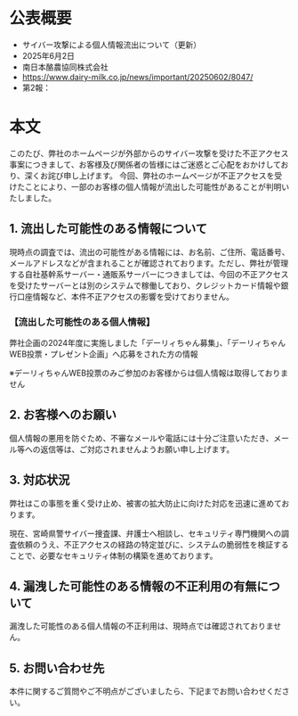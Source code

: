 # 公表概要
- サイバー攻撃による個人情報流出について（更新）
- 2025年6月2日
- 南日本酪農協同株式会社
- https://www.dairy-milk.co.jp/news/important/20250602/8047/
- 第2報：

# 本文
このたび、弊社のホームページが外部からのサイバー攻撃を受けた不正アクセス事案につきまして、お客様及び関係者の皆様にはご迷惑とご心配をおかけしており、深くお詫び申し上げます。 今回、弊社のホームページが不正アクセスを受けたことにより、一部のお客様の個人情報が流出した可能性があることが判明いたしました。

## 1. 流出した可能性のある情報について
現時点の調査では、流出の可能性がある情報には、お名前、ご住所、電話番号、メールアドレスなどが含まれることが確認されております。ただし、弊社が管理する自社基幹系サーバー・通販系サーバーにつきましては、今回の不正アクセスを受けたサーバーとは別のシステムで稼働しており、クレジットカード情報や銀行口座情報など、本件不正アクセスの影響を受けておりません。

### 【流出した可能性のある個人情報】
弊社企画の2024年度に実施しました「デーリィちゃん募集」、「デーリィちゃんWEB投票・プレゼント企画」へ応募をされた方の情報

※デーリィちゃんWEB投票のみご参加のお客様からは個人情報は取得しておりません

## 2. お客様へのお願い
個人情報の悪用を防ぐため、不審なメールや電話には十分ご注意いただき、メール等への返信等は、ご対応されませんようお願い申し上げます。

## 3. 対応状況
弊社はこの事態を重く受け止め、被害の拡大防止に向けた対応を迅速に進めております。

現在、宮崎県警サイバー捜査課、弁護士へ相談し、セキュリティ専門機関への調査依頼のうえ、不正アクセスの経路の特定並びに、システムの脆弱性を検証することで、必要なセキュリティ体制の構築を進めております。

## 4. 漏洩した可能性のある情報の不正利用の有無について
漏洩した可能性のある個人情報の不正利用は、現時点では確認されておりません。

## 5. お問い合わせ先
本件に関するご質問やご不明点がございましたら、下記までお問い合わせください。
